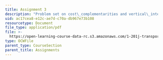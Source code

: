 ```yaml
---
title: Assignment 3
description: "Problem set on cost\_complementarities and vertical\_integration in US railroads, and an urban travel\_choice model\_with transit\_service attributes."
uid: ac17cea8-e12c-ae7d-c70a-db967e73b108
resourcetype: Document
file_type: application/pdf
file: >-
  https://open-learning-course-data-rc.s3.amazonaws.com/1-201j-transportation-systems-analysis-demand-and-economics-fall-2008/ac17cea8e12cae7dc70adb967e73b108_MIT1_201JF08_hw_3.pdf
type: OCWFile
parent_type: CourseSection
parent_title: Assignments
---
```

